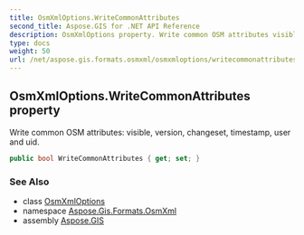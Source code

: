 ```yaml
---
title: OsmXmlOptions.WriteCommonAttributes
second_title: Aspose.GIS for .NET API Reference
description: OsmXmlOptions property. Write common OSM attributes visible version changeset timestamp user and uid
type: docs
weight: 50
url: /net/aspose.gis.formats.osmxml/osmxmloptions/writecommonattributes/
---
```

## OsmXmlOptions.WriteCommonAttributes property

Write common OSM attributes: visible, version, changeset, timestamp, user and uid.

```csharp
public bool WriteCommonAttributes { get; set; }
```

### See Also

* class [OsmXmlOptions](../)
* namespace [Aspose.Gis.Formats.OsmXml](../../osmxmloptions/)
* assembly [Aspose.GIS](../../../)


